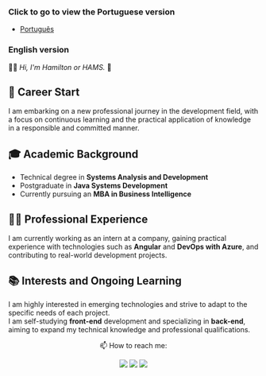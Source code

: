 ### Click to go to view the Portuguese version
- [Português](README.pt.md)
  
### English version
👋🏻 <em> Hi, I'm Hamilton or HAMS. </em>👾
## 💼 Career Start  
I am embarking on a new professional journey in the development field, with a focus on continuous learning and the practical application of knowledge in a responsible and committed manner.

## 🎓 Academic Background  
- Technical degree in **Systems Analysis and Development**  
- Postgraduate in **Java Systems Development**  
- Currently pursuing an **MBA in Business Intelligence**

## 🧑‍💻 Professional Experience  
I am currently working as an intern at a company, gaining practical experience with technologies such as **Angular** and **DevOps with Azure**, and contributing to real-world development projects.

## 📚 Interests and Ongoing Learning  
I am highly interested in emerging technologies and strive to adapt to the specific needs of each project.  
I am self-studying **front-end** development and specializing in **back-end**, aiming to expand my technical knowledge and professional qualifications.

 <div align = 'center'>
  <p>📫 How to reach me: </p>
  <a href = "https://mail.google.com/mail/u/0/?tab=rm&ogbl#inbox?compose=CllgCHrhVSwZQbpkLdfzbhWVvQSCsPSNvpzFvgQhhlKknJmPLRHwxZhBFXDZLcNTPsLksCFlJwg"><img src="https://img.shields.io/badge/Gmail-D14836?style=for-the-badge&logo=gmail&logoColor=white" {target="_blank"} rel="noopener noreferrer"></a>
  <a href="https://www.linkedin.com/in/hamilton-rodrigues/" target="_blank" rel="noopener noreferrer"><img src="https://img.shields.io/badge/-LinkedIn-%230077B5?style=for-the-badge&logo=linkedin&logoColor=white" {target="_blank"}></a>
  <a href="https://www.instagram.com/hams_rodrigues/" target="_blank" rel="noopener noreferrer"><img src="https://img.shields.io/badge/-Instagram-%23E4405F?style=for-the-badge&logo=instagram&logoColor=white" target="_blank"></a>
 </div>
 


